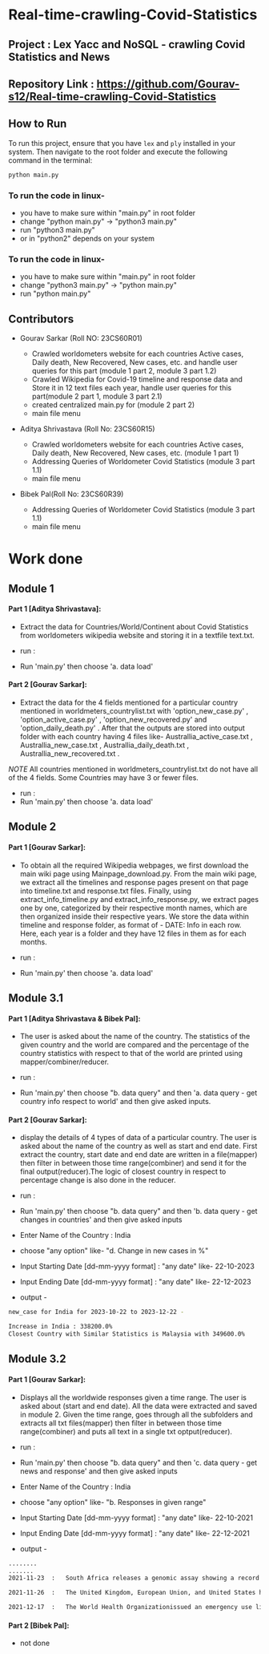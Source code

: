# Real-time-crawling-Covid-Statistics

## Project : Lex Yacc and NoSQL - crawling Covid Statistics and News

## Repository Link : https://github.com/Gourav-s12/Real-time-crawling-Covid-Statistics

## How to Run

To run this project, ensure that you have `lex` and `ply` installed in your system. Then navigate to the root folder and execute the following command in the terminal:

```bash
python main.py
```

### To run the code in linux-
- you have to make sure within "main.py" in root folder
- change "python main.py" -> "python3 main.py" 
- run "python3 main.py"
- or in "python2" depends on your system

### To run the code in linux-
- you have to make sure within "main.py" in root folder
- change "python3 main.py" -> "python main.py" 
- run "python main.py"

## Contributors

- Gourav Sarkar (Roll NO: 23CS60R01)
  - Crawled worldometers website for each countries Active cases, Daily death, New Recovered, New cases, etc. and handle user queries for this part (module 1 part 2, module 3 part 1.2)
  - Crawled Wikipedia for Covid-19 timeline and response data and Store it in 12 text files each year, handle user queries for this part(module 2 part 1, module 3 part 2.1)
  - created centralized main.py for (module 2 part 2) 
  - main file menu


- Aditya Shrivastava (Roll No: 23CS60R15)
  - Crawled worldometers website for each countries Active cases, Daily death, New Recovered, New cases, etc. (module 1 part 1)
  - Addressing Queries of Worldometer Covid Statistics (module 3 part 1.1)
  - main file menu
  
- Bibek Pal(Roll No: 23CS60R39)
  - Addressing Queries of Worldometer Covid Statistics (module 3 part 1.1)
  - main file menu

# Work done

## Module 1 
#### Part 1 [Aditya Shrivastava]: 
- Extract the data for Countries/World/Continent about Covid Statistics from worldometers wikipedia website and storing it in a textfile 
  text.txt.

- run :
- Run 'main.py' then choose 'a. data load'


#### Part 2 [Gourav Sarkar]: 
- Extract the data for the 4 fields mentioned for a particular country mentioned in worldmeters_countrylist.txt with 'option_new_case.py' , 'option_active_case.py' , 'option_new_recovered.py' and 'option_daily_death.py' . After that the outputs are stored into output folder with each country having 4 files like-
Australlia_active_case.txt , Australlia_new_case.txt , Australlia_daily_death.txt , Australlia_new_recovered.txt .

*NOTE* All countries mentioned in worldmeters_countrylist.txt do not have all of the 4 fields. Some Countries may have 3 or fewer files.

- run :
- Run 'main.py' then choose 'a. data load'


## Module 2 

#### Part 1 [Gourav Sarkar]: 
- To obtain all the required Wikipedia webpages, we first download the main wiki page using Mainpage_download.py. From the main wiki page, we extract all the timelines and response pages present on that page into timeline.txt and response.txt files. Finally, using extract_info_timeline.py and extract_info_response.py, we extract pages one by one, categorized by their respective month names, which are then organized inside their respective years. We store the data within timeline and response folder, as format of - DATE: Info in each row. Here, each year is a folder and they have 12 files in them as for each months.

- run :
- Run 'main.py' then choose 'a. data load'

## Module 3.1 
#### Part 1 [Aditya Shrivastava & Bibek Pal]: 
- The user is asked about the name of the country. The statistics of the given country and the world are compared and the
  percentage of the country statistics with respect to that of the world are printed using mapper/combiner/reducer.
  
- run :
- Run 'main.py' then choose "b. data query" and then 'a. data query - get country info respect to world' and then give asked inputs.


#### Part 2 [Gourav Sarkar]: 
- display the details of 4 types of data of a particular country. The user is asked about the name of the country as well as start and end date. First extract the country, start date and end date are written in a file(mapper) then filter in between those time range(combiner) and send it for the final output(reducer).The logic of closest country in respect to percentage change is also done in the reducer. 

- run :
- Run 'main.py' then choose "b. data query" and then 'b. data query - get changes in countries' and then give asked inputs
- Enter Name of the Country : India
- choose "any option" like- "d. Change in new cases in %"
- Input Starting Date [dd-mm-yyyy format] : "any date" like- 22-10-2023
- Input Ending Date [dd-mm-yyyy format] : "any date" like- 22-12-2023
- output -

```bash
new_case for India for 2023-10-22 to 2023-12-22 -

Increase in India : 338200.0%
Closest Country with Similar Statistics is Malaysia with 349600.0%
```


## Module 3.2

#### Part 1 [Gourav Sarkar]: 
- Displays all the worldwide responses given a time range. The user is asked about (start and end date). All the data were extracted and saved in module 2. Given the time range, goes through all the subfolders and extracts all txt files(mapper) then filter in between those time range(combiner) and puts all text in a single txt optput(reducer).

- run :
- Run 'main.py' then choose "b. data query" and then 'c. data query - get news and response' and then give asked inputs
- Enter Name of the Country : India
- choose "any option" like- "b. Responses in given range"
- Input Starting Date [dd-mm-yyyy format] : "any date" like- 22-10-2021
- Input Ending Date [dd-mm-yyyy format] : "any date" like- 22-12-2021
- output -

```bash
........
.......
2021-11-23  :   South Africa releases a genomic assay showing a record number of mutations -32- on the protein spike of variant B.1.1.52, stoking world-wide alarm given the massive rise in the number of cases in the region and its being on track to overtake the Delta Variant. First discovered from a sample taken in Botswana November 11,the report triggers an emergency WHO meeting on November 26.

2021-11-26  :   The United Kingdom, European Union, and United States have imposed travel restrictions on eight southern African countries including South Africa, Botswana, Zimbabwe, Namibia, Lesotho, Eswatini, Mozambique, and Malawi in order to contain the spread of the B.1.1.52 \(Omicron\) Variant.South African Minister of HealthJoe Phaahlahas objected to the travel restrictions on South Africa, defending South Africa\'s handling of the pandemic and describing travel bans as against the norms and standardsof the World Health Organization.

2021-12-17  :   The World Health Organizationissued an emergency use listing \(EUL\) for NVX-CoV2373, expanding the basket of WHO-validated vaccines against the SARS-CoV-2 virus.

```

#### Part 2 [Bibek Pal]:
- not done  
